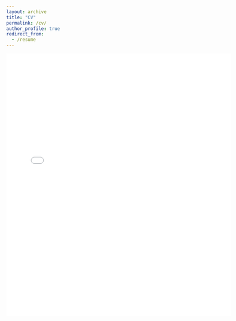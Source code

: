 ```yaml
---
layout: archive
title: "CV"
permalink: /cv/
author_profile: true
redirect_from:
  - /resume
---
```


<embed src="{{ site.baseurl }}/files/cv/cv_grigsbycalage.pdf" width="600" height="700" type='application/pdf'> 
